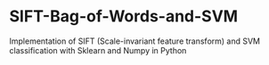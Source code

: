 # SIFT-Bag-of-Words-and-SVM

Implementation of SIFT (Scale-invariant feature transform) and SVM classification with Sklearn and Numpy in Python

